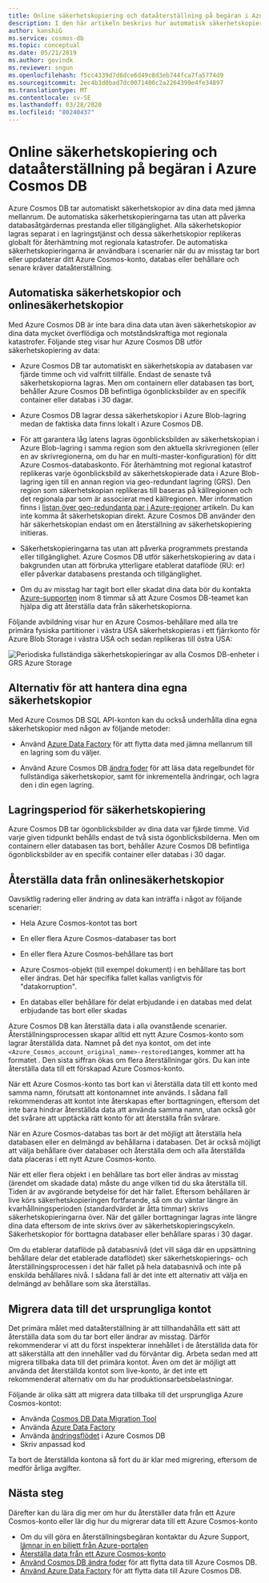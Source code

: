 ```yaml
---
title: Online säkerhetskopiering och dataåterställning på begäran i Azure Cosmos DB
description: I den här artikeln beskrivs hur automatisk säkerhetskopiering online och dataåterställning på begäran fungerar i Azure Cosmos DB.
author: kanshiG
ms.service: cosmos-db
ms.topic: conceptual
ms.date: 05/21/2019
ms.author: govindk
ms.reviewer: sngun
ms.openlocfilehash: f5cc4339d7d6dce6d49c8d3eb744fca7fa5774d9
ms.sourcegitcommit: 2ec4b3d0bad7dc0071400c2a2264399e4fe34897
ms.translationtype: MT
ms.contentlocale: sv-SE
ms.lasthandoff: 03/28/2020
ms.locfileid: "80240437"
---
```

# <a name="online-backup-and-on-demand-data-restore-in-azure-cosmos-db"></a>Online säkerhetskopiering och dataåterställning på begäran i Azure Cosmos DB

Azure Cosmos DB tar automatiskt säkerhetskopior av dina data med jämna mellanrum. De automatiska säkerhetskopieringarna tas utan att påverka databasåtgärdernas prestanda eller tillgänglighet. Alla säkerhetskopior lagras separat i en lagringstjänst och dessa säkerhetskopior replikeras globalt för återhämtning mot regionala katastrofer. De automatiska säkerhetskopieringarna är användbara i scenarier när du av misstag tar bort eller uppdaterar ditt Azure Cosmos-konto, databas eller behållare och senare kräver dataåterställning.

## <a name="automatic-and-online-backups"></a>Automatiska säkerhetskopior och onlinesäkerhetskopior

Med Azure Cosmos DB är inte bara dina data utan även säkerhetskopior av dina data mycket överflödiga och motståndskraftiga mot regionala katastrofer. Följande steg visar hur Azure Cosmos DB utför säkerhetskopiering av data:

* Azure Cosmos DB tar automatiskt en säkerhetskopia av databasen var fjärde timme och vid valfritt tillfälle. Endast de senaste två säkerhetskopiorna lagras. Men om containern eller databasen tas bort, behåller Azure Cosmos DB befintliga ögonblicksbilder av en specifik container eller databas i 30 dagar.

* Azure Cosmos DB lagrar dessa säkerhetskopior i Azure Blob-lagring medan de faktiska data finns lokalt i Azure Cosmos DB.

*  För att garantera låg latens lagras ögonblicksbilden av säkerhetskopian i Azure Blob-lagring i samma region som den aktuella skrivregionen (eller en av skrivregionerna, om du har en multi-master-konfiguration) för ditt Azure Cosmos-databaskonto. För återhämtning mot regional katastrof replikeras varje ögonblicksbild av säkerhetskopierade data i Azure Blob-lagring igen till en annan region via geo-redundant lagring (GRS). Den region som säkerhetskopian replikeras till baseras på källregionen och det regionala par som är associerat med källregionen. Mer information finns i [listan över geo-redundanta par i Azure-regioner](../best-practices-availability-paired-regions.md) artikeln. Du kan inte komma åt säkerhetskopian direkt. Azure Cosmos DB använder den här säkerhetskopian endast om en återställning av säkerhetskopiering initieras.

* Säkerhetskopieringarna tas utan att påverka programmets prestanda eller tillgänglighet. Azure Cosmos DB utför säkerhetskopiering av data i bakgrunden utan att förbruka ytterligare etablerat dataflöde (RU: er) eller påverkar databasens prestanda och tillgänglighet.

* Om du av misstag har tagit bort eller skadat dina data bör du kontakta [Azure-supporten](https://azure.microsoft.com/support/options/) inom 8 timmar så att Azure Cosmos DB-teamet kan hjälpa dig att återställa data från säkerhetskopiorna.

Följande avbildning visar hur en Azure Cosmos-behållare med alla tre primära fysiska partitioner i västra USA säkerhetskopieras i ett fjärrkonto för Azure Blob Storage i västra USA och sedan replikeras till östra USA:

![Periodiska fullständiga säkerhetskopieringar av alla Cosmos DB-enheter i GRS Azure Storage](./media/online-backup-and-restore/automatic-backup.png)

## <a name="options-to-manage-your-own-backups"></a>Alternativ för att hantera dina egna säkerhetskopior

Med Azure Cosmos DB SQL API-konton kan du också underhålla dina egna säkerhetskopior med någon av följande metoder:

* Använd [Azure Data Factory](../data-factory/connector-azure-cosmos-db.md) för att flytta data med jämna mellanrum till en lagring som du väljer.

* Använd Azure Cosmos DB [ändra foder](change-feed.md) för att läsa data regelbundet för fullständiga säkerhetskopior, samt för inkrementella ändringar, och lagra den i din egen lagring.

## <a name="backup-retention-period"></a>Lagringsperiod för säkerhetskopiering

Azure Cosmos DB tar ögonblicksbilder av dina data var fjärde timme. Vid varje given tidpunkt behålls endast de två sista ögonblicksbilderna. Men om containern eller databasen tas bort, behåller Azure Cosmos DB befintliga ögonblicksbilder av en specifik container eller databas i 30 dagar.

## <a name="restoring-data-from-online-backups"></a>Återställa data från onlinesäkerhetskopior

Oavsiktlig radering eller ändring av data kan inträffa i något av följande scenarier:  

* Hela Azure Cosmos-kontot tas bort

* En eller flera Azure Cosmos-databaser tas bort

* En eller flera Azure Cosmos-behållare tas bort

* Azure Cosmos-objekt (till exempel dokument) i en behållare tas bort eller ändras. Det här specifika fallet kallas vanligtvis för "datakorruption".

* En databas eller behållare för delat erbjudande i en databas med delat erbjudande tas bort eller skadas

Azure Cosmos DB kan återställa data i alla ovanstående scenarier. Återställningsprocessen skapar alltid ett nytt Azure Cosmos-konto som lagrar återställda data. Namnet på det nya kontot, om det inte `<Azure_Cosmos_account_original_name>-restored1`anges, kommer att ha formatet . Den sista siffran ökas om flera återställningar görs. Du kan inte återställa data till ett förskapad Azure Cosmos-konto.

När ett Azure Cosmos-konto tas bort kan vi återställa data till ett konto med samma namn, förutsatt att kontonamnet inte används. I sådana fall rekommenderas att kontot inte återskapas efter borttagningen, eftersom det inte bara hindrar återställda data att använda samma namn, utan också gör det svårare att upptäcka rätt konto för att återställa från svårare. 

När en Azure Cosmos-databas tas bort är det möjligt att återställa hela databasen eller en delmängd av behållarna i databasen. Det är också möjligt att välja behållare över databaser och återställa dem och alla återställda data placeras i ett nytt Azure Cosmos-konto.

När ett eller flera objekt i en behållare tas bort eller ändras av misstag (ärendet om skadade data) måste du ange vilken tid du ska återställa till. Tiden är av avgörande betydelse för det här fallet. Eftersom behållaren är live körs säkerhetskopieringen fortfarande, så om du väntar längre än kvarhållningsperioden (standardvärdet är åtta timmar) skrivs säkerhetskopieringarna över. När det gäller borttagningar lagras inte längre dina data eftersom de inte skrivs över av säkerhetskopieringscykeln. Säkerhetskopior för borttagna databaser eller behållare sparas i 30 dagar.

Om du etablerar dataflöde på databasnivå (det vill säga där en uppsättning behållare delar det etablerade dataflödet) sker säkerhetskopierings- och återställningsprocessen i det här fallet på hela databasnivå och inte på enskilda behållares nivå. I sådana fall är det inte ett alternativ att välja en delmängd av behållare som ska återställas.

## <a name="migrating-data-to-the-original-account"></a>Migrera data till det ursprungliga kontot

Det primära målet med dataåterställning är att tillhandahålla ett sätt att återställa data som du tar bort eller ändrar av misstag. Därför rekommenderar vi att du först inspekterar innehållet i de återställda data för att säkerställa att den innehåller vad du förväntar dig. Arbeta sedan med att migrera tillbaka data till det primära kontot. Även om det är möjligt att använda det återställda kontot som live-konto, är det inte ett rekommenderat alternativ om du har produktionsarbetsbelastningar.  

Följande är olika sätt att migrera data tillbaka till det ursprungliga Azure Cosmos-kontot:

* Använda [Cosmos DB Data Migration Tool](import-data.md)
* Använda [Azure Data Factory]( ../data-factory/connector-azure-cosmos-db.md)
* Använda [ändringsflödet](change-feed.md) i Azure Cosmos DB 
* Skriv anpassad kod

Ta bort de återställda kontona så fort du är klar med migrering, eftersom de medför årliga avgifter.

## <a name="next-steps"></a>Nästa steg

Därefter kan du lära dig mer om hur du återställer data från ett Azure Cosmos-konto eller lär dig hur du migrerar data till ett Azure Cosmos-konto

* Om du vill göra en återställningsbegäran kontaktar du Azure Support, [lämnar in en biljett från Azure-portalen](https://portal.azure.com/?#blade/Microsoft_Azure_Support/HelpAndSupportBlade)
* [Återställa data från ett Azure Cosmos-konto](how-to-backup-and-restore.md)
* [Använd Cosmos DB ändra foder](change-feed.md) för att flytta data till Azure Cosmos DB.
* [Använd Azure Data Factory](../data-factory/connector-azure-cosmos-db.md) för att flytta data till Azure Cosmos DB.

